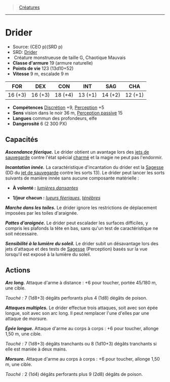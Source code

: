 ﻿---
!MonsterItem
Family: MonsterHD
Type: Créature monstrueuse
Size: G
Alignment: Chaotique Mauvais
ArmorClass: 19 (armure naturelle)
HitPoints: 123 (13d10+52)
Speed: 9 m, escalade 9 m
Strength: 16 (+3)
Dexterity: 16 (+3)
Constitution: 18 (+4)
Intelligence: 13 (+1)
Wisdom: 14 (+2)
Charisma: 12 (+1)
Skills: '[Discrétion](hd_abilities_dexterity_discretion.md) +9, [Perception](hd_abilities_wisdom_perception.md) +5'
Senses: vision dans le noir 36 m, [Perception passive](hd_abilities_dexterity_perception_passive.md) 15
Languages: commun des profondeurs, elfe
Challenge: 6 (2 300 PX)
Id: monsters_hd.md#drider
ParentLink: monsters_hd.md#créatures
Name: Drider
ParentName: Créatures
NameLevel: 1
AltName: '[Drider](srd_monsters_drider.md)'
Source: (CEO p)(SRD p)
Attributes:
  Name: Drider
  Markdown: >+
    # <!--Name-->Drider<!--/Name-->


    - Source: <!--Source-->(CEO p)(SRD p)<!--/Source-->

    - SRD: <!--AltName-->[Drider](srd_monsters_drider.md)<!--/AltName-->

    -  <!--Type-->Créature monstrueuse<!--/Type--> de taille <!--Size-->G<!--/Size-->, <!--Alignment-->Chaotique Mauvais<!--/Alignment-->

    - **Classe d'armure** <!--ArmorClass-->19 (armure naturelle)<!--/ArmorClass-->

    - **Points de vie** <!--HitPoints-->123 (13d10+52)<!--/HitPoints-->

    - **Vitesse** <!--Speed-->9 m, escalade 9 m<!--/Speed-->


    |FOR|DEX|CON|INT|SAG|CHA|

    |---|---|---|---|---|---|

    |<!--Strength-->16 (+3)<!--/Strength-->|<!--Dexterity-->16 (+3)<!--/Dexterity-->|<!--Constitution-->18 (+4)<!--/Constitution-->|<!--Intelligence-->13 (+1)<!--/Intelligence-->|<!--Wisdom-->14 (+2)<!--/Wisdom-->|<!--Charisma-->12 (+1)<!--/Charisma-->|


    - **Compétences** <!--Skills-->[Discrétion](hd_abilities_dexterity_discretion.md) +9, [Perception](hd_abilities_wisdom_perception.md) +5<!--/Skills-->

    - **Sens** <!--Senses-->vision dans le noir 36 m, [Perception passive](hd_abilities_dexterity_perception_passive.md) 15<!--/Senses-->

    - **Langues** <!--Languages-->commun des profondeurs, elfe<!--/Languages-->

    - **Dangerosité** <!--Challenge-->6 (2 300 PX)<!--/Challenge-->


    ## Capacités


    **_Ascendance féerique._** Le drider obtient un avantage lors des [jets de sauvegarde](hd_abilities_jets_de_sauvegarde.md) contre l'état spécial [charmé](hd_conditions_charme.md) et la magie ne peut pas l'endormir.


    **_Incantation innée._** La caractéristique d'incantation du drider est la [Sagesse](hd_abilities_wisdom.md) (DD du [jet de sauvegarde](hd_abilities_jets_de_sauvegarde.md) contre les sorts 13). Le drider peut lancer les sorts suivants de manière innée sans aucune composante matérielle :


    * **À volonté :** _[lumières dansantes](hd_spells_lumieres_dansantes.md)_


    * **1/jour chacun :** _[lueurs féeriques](hd_spells_lueurs_feeriques.md)_, _[ténèbres](hd_spells_tenebres.md)_


    **_Marche dans les toiles._** Le drider ignore les restrictions de déplacement imposées par les toiles d'araignée.


    **_Pattes d'araignée._** Le drider peut escalader les surfaces difficiles, y compris les plafonds la tête en bas, sans qu'un test de caractéristique ne soit nécessaire.


    **_Sensibilité à la lumière du soleil._** Le drider subit un désavantage lors des jets d'attaque et des tests de [Sagesse](hd_abilities_wisdom.md) (Perception) basés sur la vue lorsqu'il est exposé à la lumière du soleil.


    ## Actions


    **_Arc long._** Attaque d'arme à distance : +6 pour toucher, portée 45/180 m, une cible.


    _Touché :_ 7 (1d8+3) dégâts perforants plus 4 (1d8) dégâts de poison.


    **_Attaques multiples._** Le drider effectue trois attaques, soit avec son épée longue, soit avec son arc long. Il peut remplacer l'une d'elles par une attaque de morsure.


    **_Épée longue._** Attaque d'arme au corps à corps : +6 pour toucher, allonge 1,50 m, une cible.


    _Touché :_ 7 (1d8+3) dégâts tranchants ou 8 (1d10+3) dégâts tranchants si elle est maniée à deux mains.


    **_Morsure._** Attaque d'arme au corps à corps : +6 pour toucher, allonge 1,50 m, une cible.


    _Touché :_ 2 (1d4) dégâts perforants plus 9 (2d8) dégâts de poison.

  Source: (CEO p)(SRD p)
  AltName: '[Drider](srd_monsters_drider.md)'
  Type: Créature monstrueuse
  Size: G
  Alignment: Chaotique Mauvais
  ArmorClass: 19 (armure naturelle)
  HitPoints: 123 (13d10+52)
  Speed: 9 m, escalade 9 m
  Strength: 16 (+3)
  Dexterity: 16 (+3)
  Constitution: 18 (+4)
  Intelligence: 13 (+1)
  Wisdom: 14 (+2)
  Charisma: 12 (+1)
  Skills: '[Discrétion](hd_abilities_dexterity_discretion.md) +9, [Perception](hd_abilities_wisdom_perception.md) +5'
  Senses: vision dans le noir 36 m, [Perception passive](hd_abilities_dexterity_perception_passive.md) 15
  Languages: commun des profondeurs, elfe
  Challenge: 6 (2 300 PX)
AttributesDictionary: >+
  Name: Drider

  Markdown: >+

    # <!--Name-->Drider<!--/Name-->





    - Source: <!--Source-->(CEO p)(SRD p)<!--/Source-->



    - SRD: <!--AltName-->[Drider](srd_monsters_drider.md)<!--/AltName-->



    -  <!--Type-->Créature monstrueuse<!--/Type--> de taille <!--Size-->G<!--/Size-->, <!--Alignment-->Chaotique Mauvais<!--/Alignment-->



    - **Classe d'armure** <!--ArmorClass-->19 (armure naturelle)<!--/ArmorClass-->



    - **Points de vie** <!--HitPoints-->123 (13d10+52)<!--/HitPoints-->



    - **Vitesse** <!--Speed-->9 m, escalade 9 m<!--/Speed-->





    |FOR|DEX|CON|INT|SAG|CHA|



    |---|---|---|---|---|---|



    |<!--Strength-->16 (+3)<!--/Strength-->|<!--Dexterity-->16 (+3)<!--/Dexterity-->|<!--Constitution-->18 (+4)<!--/Constitution-->|<!--Intelligence-->13 (+1)<!--/Intelligence-->|<!--Wisdom-->14 (+2)<!--/Wisdom-->|<!--Charisma-->12 (+1)<!--/Charisma-->|





    - **Compétences** <!--Skills-->[Discrétion](hd_abilities_dexterity_discretion.md) +9, [Perception](hd_abilities_wisdom_perception.md) +5<!--/Skills-->



    - **Sens** <!--Senses-->vision dans le noir 36 m, [Perception passive](hd_abilities_dexterity_perception_passive.md) 15<!--/Senses-->



    - **Langues** <!--Languages-->commun des profondeurs, elfe<!--/Languages-->



    - **Dangerosité** <!--Challenge-->6 (2 300 PX)<!--/Challenge-->





    ## Capacités





    **_Ascendance féerique._** Le drider obtient un avantage lors des [jets de sauvegarde](hd_abilities_jets_de_sauvegarde.md) contre l'état spécial [charmé](hd_conditions_charme.md) et la magie ne peut pas l'endormir.





    **_Incantation innée._** La caractéristique d'incantation du drider est la [Sagesse](hd_abilities_wisdom.md) (DD du [jet de sauvegarde](hd_abilities_jets_de_sauvegarde.md) contre les sorts 13). Le drider peut lancer les sorts suivants de manière innée sans aucune composante matérielle :





    * **À volonté :** _[lumières dansantes](hd_spells_lumieres_dansantes.md)_





    * **1/jour chacun :** _[lueurs féeriques](hd_spells_lueurs_feeriques.md)_, _[ténèbres](hd_spells_tenebres.md)_





    **_Marche dans les toiles._** Le drider ignore les restrictions de déplacement imposées par les toiles d'araignée.





    **_Pattes d'araignée._** Le drider peut escalader les surfaces difficiles, y compris les plafonds la tête en bas, sans qu'un test de caractéristique ne soit nécessaire.





    **_Sensibilité à la lumière du soleil._** Le drider subit un désavantage lors des jets d'attaque et des tests de [Sagesse](hd_abilities_wisdom.md) (Perception) basés sur la vue lorsqu'il est exposé à la lumière du soleil.





    ## Actions





    **_Arc long._** Attaque d'arme à distance : +6 pour toucher, portée 45/180 m, une cible.





    _Touché :_ 7 (1d8+3) dégâts perforants plus 4 (1d8) dégâts de poison.





    **_Attaques multiples._** Le drider effectue trois attaques, soit avec son épée longue, soit avec son arc long. Il peut remplacer l'une d'elles par une attaque de morsure.





    **_Épée longue._** Attaque d'arme au corps à corps : +6 pour toucher, allonge 1,50 m, une cible.





    _Touché :_ 7 (1d8+3) dégâts tranchants ou 8 (1d10+3) dégâts tranchants si elle est maniée à deux mains.





    **_Morsure._** Attaque d'arme au corps à corps : +6 pour toucher, allonge 1,50 m, une cible.





    _Touché :_ 2 (1d4) dégâts perforants plus 9 (2d8) dégâts de poison.



  Source: (CEO p)(SRD p)

  AltName: '[Drider](srd_monsters_drider.md)'

  Type: Créature monstrueuse

  Size: G

  Alignment: Chaotique Mauvais

  ArmorClass: 19 (armure naturelle)

  HitPoints: 123 (13d10+52)

  Speed: 9 m, escalade 9 m

  Strength: 16 (+3)

  Dexterity: 16 (+3)

  Constitution: 18 (+4)

  Intelligence: 13 (+1)

  Wisdom: 14 (+2)

  Charisma: 12 (+1)

  Skills: '[Discrétion](hd_abilities_dexterity_discretion.md) +9, [Perception](hd_abilities_wisdom_perception.md) +5'

  Senses: vision dans le noir 36 m, [Perception passive](hd_abilities_dexterity_perception_passive.md) 15

  Languages: commun des profondeurs, elfe

  Challenge: 6 (2 300 PX)

---
> [Créatures](hd_monsters.md)

---

# Drider

- Source: (CEO p)(SRD p)
- SRD: [Drider](srd_monsters_drider.md)
-  Créature monstrueuse de taille G, Chaotique Mauvais
- **Classe d'armure** 19 (armure naturelle)
- **Points de vie** 123 (13d10+52)
- **Vitesse** 9 m, escalade 9 m

|FOR|DEX|CON|INT|SAG|CHA|
|---|---|---|---|---|---|
|16 (+3)|16 (+3)|18 (+4)|13 (+1)|14 (+2)|12 (+1)|

- **Compétences** [Discrétion](hd_abilities_dexterity_discretion.md) +9, [Perception](hd_abilities_wisdom_perception.md) +5
- **Sens** vision dans le noir 36 m, [Perception passive](hd_abilities_dexterity_perception_passive.md) 15
- **Langues** commun des profondeurs, elfe
- **Dangerosité** 6 (2 300 PX)

## Capacités

**_Ascendance féerique._** Le drider obtient un avantage lors des [jets de sauvegarde](hd_abilities_jets_de_sauvegarde.md) contre l'état spécial [charmé](hd_conditions_charme.md) et la magie ne peut pas l'endormir.

**_Incantation innée._** La caractéristique d'incantation du drider est la [Sagesse](hd_abilities_wisdom.md) (DD du [jet de sauvegarde](hd_abilities_jets_de_sauvegarde.md) contre les sorts 13). Le drider peut lancer les sorts suivants de manière innée sans aucune composante matérielle :

* **À volonté :** _[lumières dansantes](hd_spells_lumieres_dansantes.md)_

* **1/jour chacun :** _[lueurs féeriques](hd_spells_lueurs_feeriques.md)_, _[ténèbres](hd_spells_tenebres.md)_

**_Marche dans les toiles._** Le drider ignore les restrictions de déplacement imposées par les toiles d'araignée.

**_Pattes d'araignée._** Le drider peut escalader les surfaces difficiles, y compris les plafonds la tête en bas, sans qu'un test de caractéristique ne soit nécessaire.

**_Sensibilité à la lumière du soleil._** Le drider subit un désavantage lors des jets d'attaque et des tests de [Sagesse](hd_abilities_wisdom.md) (Perception) basés sur la vue lorsqu'il est exposé à la lumière du soleil.

## Actions

**_Arc long._** Attaque d'arme à distance : +6 pour toucher, portée 45/180 m, une cible.

_Touché :_ 7 (1d8+3) dégâts perforants plus 4 (1d8) dégâts de poison.

**_Attaques multiples._** Le drider effectue trois attaques, soit avec son épée longue, soit avec son arc long. Il peut remplacer l'une d'elles par une attaque de morsure.

**_Épée longue._** Attaque d'arme au corps à corps : +6 pour toucher, allonge 1,50 m, une cible.

_Touché :_ 7 (1d8+3) dégâts tranchants ou 8 (1d10+3) dégâts tranchants si elle est maniée à deux mains.

**_Morsure._** Attaque d'arme au corps à corps : +6 pour toucher, allonge 1,50 m, une cible.

_Touché :_ 2 (1d4) dégâts perforants plus 9 (2d8) dégâts de poison.

